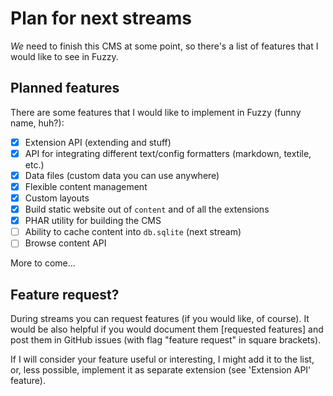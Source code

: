 # Plan for next streams

_We_ need to finish this CMS at some point, so there's a list of features that I would like to see in Fuzzy. 

## Planned features

There are some features that I would like to implement in Fuzzy (funny name, huh?):

- [x] Extension API (extending and stuff)
- [x] API for integrating different text/config formatters (markdown, textile, etc.)
- [x] Data files (custom data you can use anywhere)
- [x] Flexible content management
- [x] Custom layouts
- [x] Build static website out of `content` and of all the extensions
- [x] PHAR utility for building the CMS
- [ ] Ability to cache content into `db.sqlite` (next stream)
- [ ] Browse content API

More to come...

## Feature request?

During streams you can request features (if you would like, of course). It would be also helpful if you would document them [requested features] and post them in GitHub issues (with flag "feature request" in square brackets). 

If I will consider your feature useful or interesting, I might add it to the list, or, less possible, implement it as separate extension (see 'Extension API' feature).